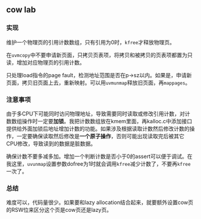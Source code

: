 ## cow lab

### 实现

维护一个物理页的引用计数数组，只有引用为0时，`kfree`才释放物理页。

在`uvmcopy`中不要申请新页面，只拷贝页表项，将拷贝和被拷贝的页表项都置为只读，增加对应物理页的引用计数。

只处理load指令的page fault，检测地址范围是否在p->sz以内。如果是，申请新页面，拷贝旧页面上去，重新映射。可以用`uvmunmap`释放旧页面，再`mappages`。



### 注意事项

由于多CPU下可能同时访问物理地址，导致需要同时读取或修改引用计数，对计数数组操作时一定要**加锁**。我把计数数组放在kmem里面，再kalloc.c中添加接口提供给外面加锁后地址增加计数的功能。如果涉及根据读取计数然后修改计数的操作，一定要确保读取然后修改是**一个原子操作**，否则可能出现读取完后被其它CPU修改，导致读到的数据是脏数据。

确保计数不要多减多加。增加一个判断计数是否小于0的assert可以便于调试。在我这里，`uvunmap`设置参数dofree为1时就会调用`kfree`减少计数了，不要再`kfree`一次了。

### 总结
难度可以，代码量很少。如果要和lazy allocation结合起来，就要额外设置cow页的RSW位来区分这个页是cow页还是lazy页。
